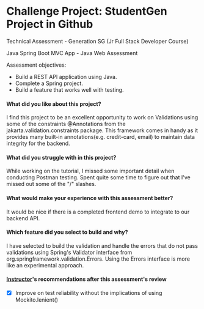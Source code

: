 # Challenge Project: StudentGen Project in Github
Technical Assessment - Generation SG (Jr Full Stack Developer Course)

Java Spring Boot MVC App - Java Web Assessment

Assessment objectives:
- Build a REST API application using Java.
- Complete a Spring project.
- Build a feature that works well with testing.

#### What did you like about this project?
I find this project to be an excellent opportunity to work on Validations using some of the constraints @Annotations from the jakarta.validation.constraints package.
This framework comes in handy as it provides many built-in annotations(e.g. credit-card, email) to maintain data integrity for the backend.

#### What did you struggle with in this project?
While working on the tutorial, I missed some important detail when conducting Postman testing. 
Spent quite some time to figure out that I've missed out some of the "/" slashes.

#### What would make your experience with this assessment better?
It would be nice if there is a completed frontend demo to integrate to our backend API.

#### Which feature did you select to build and why?
I have selected to build the validation and handle the errors that do not pass validations using Spring's Validator interface from org.springframework.validation.Errors.
Using the Errors interface is more like an experimental approach.

#### [Instructor](https://github.com/thinktinker)'s recommendations after this assessment's review
- [x] Improve on test reliability without the implications of using Mockito.lenient()